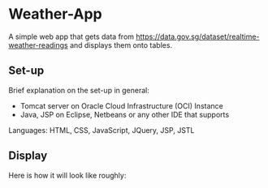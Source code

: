 # Weather-App
A simple web app that gets data from https://data.gov.sg/dataset/realtime-weather-readings and displays them onto tables.

## Set-up
Brief explanation on the set-up in general:
- Tomcat server on Oracle Cloud Infrastructure (OCI) Instance
- Java, JSP on Eclipse, Netbeans or any other IDE that supports

Languages: HTML, CSS, JavaScript, JQuery, JSP, JSTL

## Display 
Here is how it will look like roughly:

